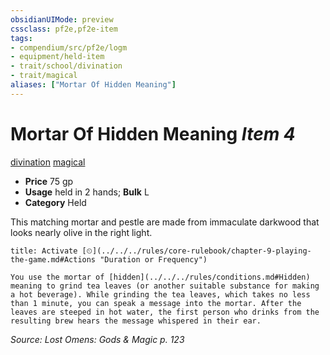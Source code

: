 ```yaml
---
obsidianUIMode: preview
cssclass: pf2e,pf2e-item
tags:
- compendium/src/pf2e/logm
- equipment/held-item
- trait/school/divination
- trait/magical
aliases: ["Mortar Of Hidden Meaning"]
---
```

# Mortar Of Hidden Meaning *Item 4*  
[divination](divination.md)  [magical](magical.md)  

- **Price** 75 gp
- **Usage** held in 2 hands; **Bulk** L
- **Category** Held

This matching mortar and pestle are made from immaculate darkwood that looks nearly olive in the right light.

```ad-embed-ability
title: Activate [⏲](../../../rules/core-rulebook/chapter-9-playing-the-game.md#Actions "Duration or Frequency")

You use the mortar of [hidden](../../../rules/conditions.md#Hidden) meaning to grind tea leaves (or another suitable substance for making a hot beverage). While grinding the tea leaves, which takes no less than 1 minute, you can speak a message into the mortar. After the leaves are steeped in hot water, the first person who drinks from the resulting brew hears the message whispered in their ear.
```

*Source: Lost Omens: Gods & Magic p. 123*
